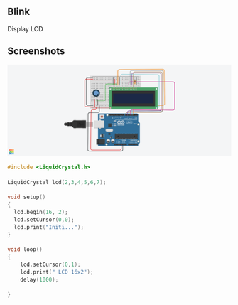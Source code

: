 ## Blink
Display LCD

## Screenshots
![Display](../screenshot/display.png "Display")

```c
#include <LiquidCrystal.h>

LiquidCrystal lcd(2,3,4,5,6,7);

void setup()
{
  lcd.begin(16, 2);
  lcd.setCursor(0,0);
  lcd.print("Initi...");
}

void loop()
{
	lcd.setCursor(0,1);
  	lcd.print(" LCD 16x2");
  	delay(1000);
  
}
```
 
